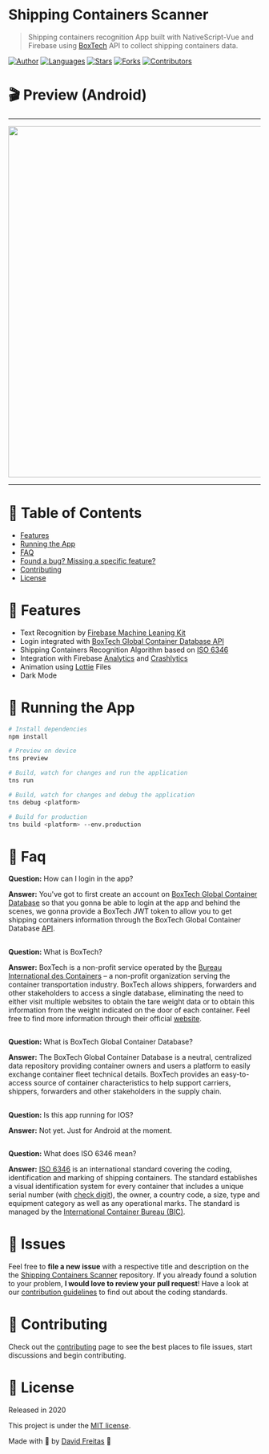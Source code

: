 # Shipping Containers Scanner

> Shipping containers recognition App built with NativeScript-Vue and Firebase using [BoxTech](https://www.bic-boxtech.org/) API to collect shipping containers data.

[![Author](https://img.shields.io/badge/author-DavidFreitas-049c88?style=flat-square)](https://github.com/davidwlfreitas)
[![Languages](https://img.shields.io/github/languages/count/davidwlfreitas/shipping-containers?color=%23049c88&style=flat-square)](#)
[![Stars](https://img.shields.io/github/stars/davidwlfreitas/shipping-containers?color=049c88&style=flat-square)](https://github.com/davidwlfreitas/shipping-containers/stargazers)
[![Forks](https://img.shields.io/github/forks/davidwlfreitas/shipping-containers?color=%23049c88&style=flat-square)](https://github.com/davidwlfreitas/shipping-containers/network/members)
[![Contributors](https://img.shields.io/github/contributors/davidwlfreitas/shipping-containers?color=049c88&style=flat-square)](https://github.com/davidwlfreitas/shipping-containers/graphs/contributors)

# :clapper: Preview (Android)

---

<p align="center">
    <img src="preview.gif" width="700"/>
</p>

---

# :pushpin: Table of Contents

* [Features](#rocket-features)
* [Running the App](#tophat-running-the-app)
* [FAQ](#postbox-faq)
* [Found a bug? Missing a specific feature?](#bug-issues)
* [Contributing](#tada-contributing)
* [License](#closed_book-license)

# :rocket:  Features

- Text Recognition by [Firebase Machine Leaning Kit](https://firebase.google.com/docs/ml)
- Login integrated with [BoxTech Global Container Database API](https://app.bic-boxtech.org/login)  
- Shipping Containers Recognition Algorithm based on [ISO 6346](https://en.wikipedia.org/wiki/ISO_6346)
- Integration with Firebase [Analytics](https://firebase.google.com/docs/analytics/) and [Crashlytics](https://firebase.google.com/docs/crashlytics/)
- Animation using [Lottie](https://lottiefiles.com/) Files
- Dark Mode

# :tophat: Running the App

```bash
# Install dependencies
npm install

# Preview on device
tns preview

# Build, watch for changes and run the application
tns run

# Build, watch for changes and debug the application
tns debug <platform>

# Build for production
tns build <platform> --env.production

```

# :postbox: Faq

**Question:** How can I login in the app?

**Answer:** You've got to first create an account on [BoxTech Global Container Database](https://app.bic-boxtech.org/login) so that you gonna be able to login at the app and behind the scenes, we gonna provide a BoxTech JWT token to allow you to get shipping containers information through the BoxTech Global Container Database [API](https://bic-boxtech.github.io/BIC-Boxtech-API-documentation/index.html).

##
**Question:** What is BoxTech?

**Answer:** BoxTech is a non-profit service operated by the [Bureau International des Containers](https://www.bic-code.org/) – a non-profit organization serving the container transportation industry. 
BoxTech allows shippers, forwarders and other stakeholders to access a single database, eliminating the need to either visit multiple websites to obtain the tare weight data or to obtain this information from the weight indicated on the door of each container.
Feel free to find more information through their official [website](https://www.bic-boxtech.org/).

##
**Question:** What is BoxTech Global Container Database?

**Answer:** The BoxTech Global Container Database is a neutral, centralized data repository providing container owners and users a platform to easily exchange container fleet technical details. BoxTech provides an easy-to-access source of container characteristics to help support carriers, shippers, forwarders and other stakeholders in the supply chain. 

##
**Question:** Is this app running for IOS?

**Answer:** Not yet. Just for Android at the moment.

##
**Question:** What does ISO 6346 mean?

**Answer:** [ISO 6346](https://en.wikipedia.org/wiki/ISO_6346) is an international standard covering the coding, identification and marking of shipping containers. The standard establishes a visual identification system for every container that includes a unique serial number (with [check digit](https://www.bic-code.org/check-digit-calculator/)), the owner, a country code, a size, type and equipment category as well as any operational marks. The standard is managed by the [International Container Bureau (BIC)](https://www.bic-code.org/).

# :bug: Issues

Feel free to **file a new issue** with a respective title and description on the the [Shipping Containers Scanner](https://github.com/davidwlfreitas/shipping-containers/issues) repository. If you already found a solution to your problem, **I would love to review your pull request**! Have a look at our [contribution guidelines](https://github.com/davidwlfreitas/shipping-containers/blob/master/CONTRIBUTING.md) to find out about the coding standards.

# :tada: Contributing

Check out the [contributing](https://github.com/davidwlfreitas/shipping-containers/blob/master/CONTRIBUTING.md) page to see the best places to file issues, start discussions and begin contributing.

# :closed_book: License

Released in 2020

This project is under the [MIT license](https://github.com/davidwlfreitas/shipping-containers/blob/master/LICENSE).

Made with :beers: by [David Freitas](https://github.com/davidwlfreitas) :8ball:
